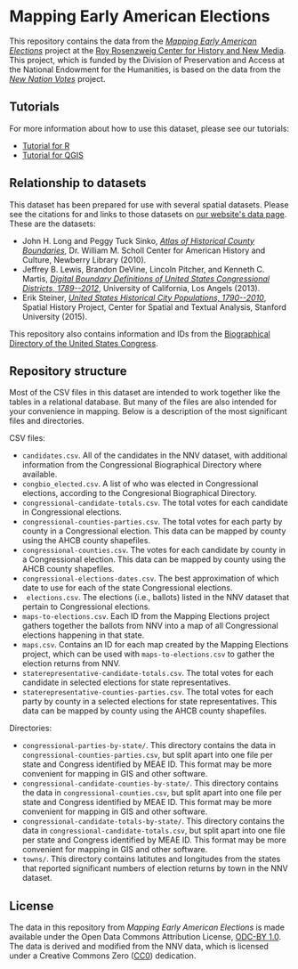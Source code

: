 # Mapping Early American Elections

This repository contains the data from the *[Mapping Early American Elections](http://earlyamericanelections.org/)* project at the [Roy Rosenzweig Center for History and New Media](http://rrchnm.org/). This project, which is funded by the Division of Preservation and Access at the National Endowment for the Humanities, is based on the data from the *[New Nation Votes](http://elections.lib.tufts.edu/)* project. 

## Tutorials

For more information about how to use this dataset, please see our tutorials:

- [Tutorial for R](http://earlyamericanelections.org/blog/2019/04/30/r-tutorial.html)
- [Tutorial for QGIS](http://earlyamericanelections.org/blog/2019/04/30/qgis-tutorial.html)

## Relationship to datasets

This dataset has been prepared for use with several spatial datasets. Please see the citations for and links to those datasets on [our website's data page](http://earlyamericanelections.org/data/). These are the datasets:

-   John H. Long and Peggy Tuck Sinko, *[Atlas of Historical County Boundaries](http://publications.newberry.org/ahcbp/)*, Dr. William M. Scholl Center for American History and Culture, Newberry Library (2010).
-   Jeffrey B. Lewis, Brandon DeVine, Lincoln Pitcher, and Kenneth C. Martis, *[Digital Boundary Definitions of United States Congressional Districts, 1789--2012](http://cdmaps.polisci.ucla.edu)*, University of California, Los Angels (2013).
-   Erik Steiner, *[United States Historical City Populations, 1790--2010](https://github.com/cestastanford/historical-us-city-populations)*, Spatial History Project, Center for Spatial and Textual Analysis, Stanford University (2015).

This repository also contains information and IDs from the [Biographical Directory of the United States Congress](http://bioguide.congress.gov/biosearch/biosearch.asp).

## Repository structure

Most of the CSV files in this dataset are intended to work together like the tables in a relational database. But many of the files are also intended for your convenience in mapping. Below is a description of the most significant files and directories.

CSV files:

- `candidates.csv`. All of the candidates in the NNV dataset, with additional information from the Congressional Biographical Directory where available.
- `congbio_elected.csv`. A list of who was elected in Congressional elections, according to the Congresional Biographical Directory.
- `congressional-candidate-totals.csv`. The total votes for each candidate in Congressional elections.
- `congressional-counties-parties.csv`. The total votes for each party by county in a Congressional election. This data can be mapped by county using the AHCB county shapefiles.
- `congressional-counties.csv`. The votes for each candidate by county in a Congressional election. This data can be mapped by county using the AHCB county shapefiles.
- `congressional-elections-dates.csv`. The best approximation of which date to use for each of the state Congressional elections.
- ` elections.csv`. The elections (i.e., ballots) listed in the NNV dataset that pertain to Congressional elections.
- `maps-to-elections.csv`. Each ID from the Mapping Elections project gathers together the ballots from NNV into a map of all Congressional elections happening in that state.
- `maps.csv`. Contains an ID for each map created by the Mapping Elections project, which can be used with `maps-to-elections.csv` to gather the election returns from NNV.
- `staterepresentative-candidate-totals.csv`. The total votes for each candidate in selected elections for state representatives.
- `staterepresentative-counties-parties.csv`. The total votes for each party by county in a selected elections for state representatives. This data can be mapped by county using the AHCB county shapefiles.

Directories:

- `congressional-parties-by-state/`. This directory contains the data in `congressional-counties-parties.csv`, but split apart into one file per state and Congress identified by MEAE ID. This format may be more convenient for mapping in GIS and other software.
- `congressional-candidate-counties-by-state/`. This directory contains the data in `congressional-counties.csv`, but split apart into one file per state and Congress identified by MEAE ID. This format may be more convenient for mapping in GIS and other software.
- `congressional-candidate-totals-by-state/`. This directory contains the data in `congressional-candidate-totals.csv`, but split apart into one file per state and Congress identified by MEAE ID. This format may be more convenient for mapping in GIS and other software.
- `towns/`. This directory contains latitutes and longitudes from the states that reported significant numbers of election returns by town in the NNV dataset.

## License

The data in this repository from *Mapping Early American Elections* is made available under the Open Data Commons Attribution License, [ODC-BY 1.0](http://opendatacommons.org/licenses/by/summary/). The data is derived and modified from the NNV data, which is licensed under a Creative Commons Zero ([CC0](http://elections.lib.tufts.edu/terms.html)) dedication.

